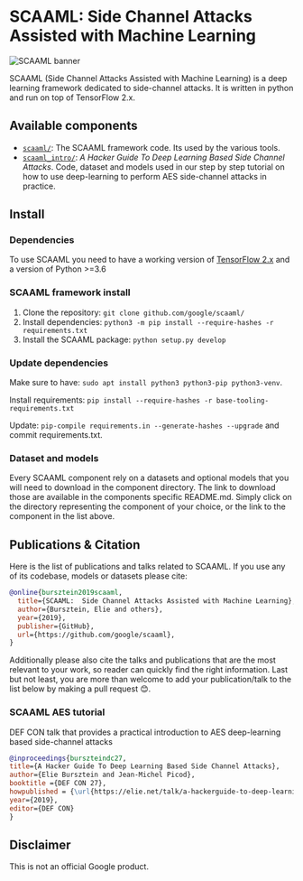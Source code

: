 # SCAAML: Side Channel Attacks Assisted with Machine Learning
![SCAAML banner](https://storage.googleapis.com/scaaml-public/visuals/scaaml-banner.png)

SCAAML (Side Channel Attacks Assisted with Machine Learning) is a deep learning framework dedicated to side-channel attacks.
It is written in python and run on top of TensorFlow 2.x.

## Available components

- [`scaaml/`](https://github.com/google/scaaml/tree/master/scaaml/): The SCAAML framework code. Its used by the various tools.
- [`scaaml_intro/`](https://github.com/google/scaaml/tree/master/scaaml_intro): *A Hacker Guide To Deep Learning Based Side Channel Attacks*.
  Code, dataset and models used in our step by step tutorial on how to use deep-learning to perform AES side-channel attacks in practice.

## Install

### Dependencies

To use SCAAML you need to have a working version of [TensorFlow 2.x](https://www.tensorflow.org/install) and a version of Python >=3.6


### SCAAML framework install

1. Clone the repository: `git clone github.com/google/scaaml/`
2. Install dependencies: `python3 -m pip install --require-hashes -r requirements.txt`
3. Install the SCAAML package: `python setup.py develop`

### Update dependencies

Make sure to have: `sudo apt install python3 python3-pip python3-venv`.

Install requirements: `pip install --require-hashes -r base-tooling-requirements.txt`

Update: `pip-compile requirements.in --generate-hashes --upgrade` and commit requirements.txt.

### Dataset and models

Every SCAAML component rely on a datasets and optional models that you will need to download in the component directory. The link to download those are available in the components specific README.md. Simply click on the directory representing the component of your choice, or the link to the component in the list above.

## Publications & Citation

Here is the list of publications and talks related to SCAAML. If you use any of
its codebase, models or datasets please cite:

```bibtex
@online{bursztein2019scaaml,
  title={SCAAML:  Side Channel Attacks Assisted with Machine Learning},
  author={Bursztein, Elie and others},
  year={2019},
  publisher={GitHub},
  url={https://github.com/google/scaaml},
}
```

Additionally please also cite the talks and publications that are the most relevant
to your work, so reader can quickly find the right information. Last but not
least, you are more than welcome to add your publication/talk to the list below by making a pull request 😊.

### SCAAML AES tutorial

DEF CON talk that provides a practical introduction to AES deep-learning based side-channel attacks

```bibtex
@inproceedings{burszteindc27,
title={A Hacker Guide To Deep Learning Based Side Channel Attacks},
author={Elie Bursztein and Jean-Michel Picod},
booktitle ={DEF CON 27},
howpublished = {\url{https://elie.net/talk/a-hackerguide-to-deep-learning-based-side-channel-attacks/}}
year={2019},
editor={DEF CON}
}
```

## Disclaimer

This is not an official Google product.
